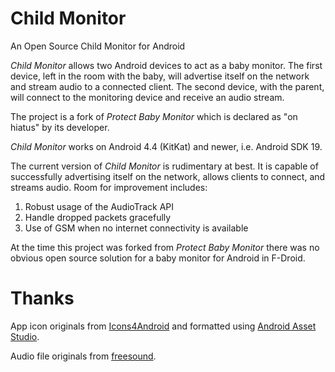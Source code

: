 # Child Monitor
An Open Source Child Monitor for Android

_Child Monitor_ allows two Android devices to act as a baby monitor. The first device,
left in the room with the baby, will advertise itself on the network and stream audio
to a connected client. The second device, with the parent, will connect to the monitoring
device and receive an audio stream.

The project is a fork of _Protect Baby Monitor_ which is declared as "on hiatus" by its developer.

_Child Monitor_ works on Android 4.4 (KitKat) and newer, i.e. Android SDK 19.

The current version of _Child Monitor_ is rudimentary at best. It is capable
of successfully advertising itself on the network, allows clients to connect,
and streams audio. Room for improvement includes:

1. Robust usage of the AudioTrack API
2. Handle dropped packets gracefully
3. Use of GSM when no internet connectivity is available

At the time this project was forked from _Protect Baby Monitor_ there was no obvious open source solution for a
baby monitor for Android in F-Droid.

# Thanks

App icon originals from [Icons4Android](http://www.icons4android.com/)
and formatted using [Android Asset Studio](https://romannurik.github.io/AndroidAssetStudio/index.html).

Audio file originals from [freesound](https://freesound.org).
